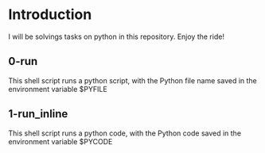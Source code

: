 # Introduction

I will be solvings tasks on python in this repository. Enjoy the ride!

## 0-run

This shell script runs a python script, with the Python file name saved in the environment variable $PYFILE

## 1-run_inline

This shell script runs a python code, with the Python code saved in the environment variable $PYCODE
